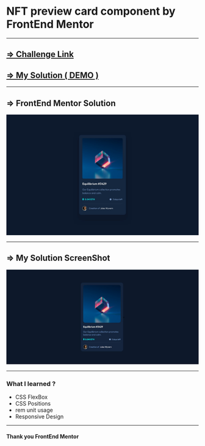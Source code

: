 <h1>NFT preview card component by FrontEnd Mentor</h1>
<hr />
<h2>
  <a
    href="https://www.frontendmentor.io/challenges/nft-preview-card-component-SbdUL_w0U/hub/nft-preview-card-component-HMDAVVFZef"
    >=> Challenge Link</a
  >
</h2>
<h2>
  <a href="https://dinethlive.github.io/NFT-preview-card-component/">
    => My Solution ( DEMO )
  </a>
</h2>
<hr />
<h2>=> FrontEnd Mentor Solution</h2>
<img src="./design/desktop-design.jpg" alt="" />
<hr />
<h2>=> My Solution ScreenShot</h2>
<img src="./screenshots/my-solution.png" alt="" />
<hr />
<h3>What I learned ?</h3>
<ul>
  <li>CSS FlexBox</li>
  <li>CSS Positions</li>
  <li>rem unit usage</li>
  <li>Responsive Design</li>
</ul>
<hr />

<h4>Thank you FrontEnd Mentor</h4>
